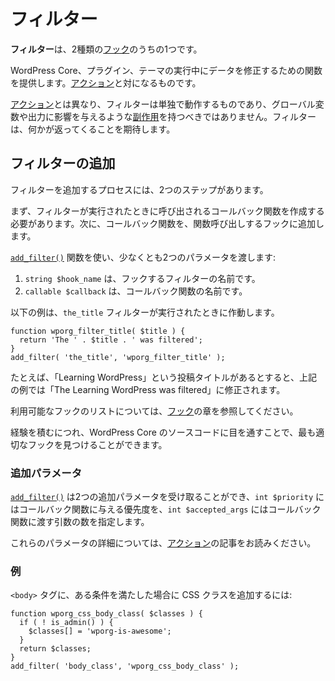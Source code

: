 <!-- 
# Filters
 -->
# フィルター

<!-- 
**Filters** are one of the two types of [Hooks](https://developer.wordpress.org/plugins/hooks/).
 -->
**フィルター**は、2種類の[フック](https://developer.wordpress.org/plugins/hooks/)のうちの1つです。

<!-- 
They provide a way for functions to modify data during the execution of WordPress Core, plugins, and themes. They are the counterpart to [Actions](https://developer.wordpress.org/plugins/hooks/actions/).
 -->
WordPress Core、プラグイン、テーマの実行中にデータを修正するための関数を提供します。[アクション](https://developer.wordpress.org/plugins/hooks/actions/)と対になるものです。

<!-- 
Unlike [Actions](https://developer.wordpress.org/plugins/hooks/actions/), filters are meant to work in an isolated manner, and should never have [side effects](https://en.wikipedia.org/wiki/Side_effect_(computer_science)) such as affecting global variables and output. Filters expect to have something returned back to them.
 -->
[アクション](https://developer.wordpress.org/plugins/hooks/actions/)とは異なり、フィルターは単独で動作するものであり、グローバル変数や出力に影響を与えるような[副作用](https://en.wikipedia.org/wiki/Side_effect_(computer_science))を持つべきではありません。フィルターは、何かが返ってくることを期待します。

<!-- 
## Add Filter
 -->
## フィルターの追加

<!-- 
The process of adding a filter includes two steps.
 -->
フィルターを追加するプロセスには、2つのステップがあります。

<!-- 
First, you need to create a Callback function which will be called when the filter is run. Second, you need to add your Callback function to a hook which will perform the calling of the function.
 -->
まず、フィルターが実行されたときに呼び出されるコールバック関数を作成する必要があります。次に、コールバック関数を、関数呼び出しするフックに追加します。

<!-- 
You will use the [`add_filter()`](https://developer.wordpress.org/reference/functions/add_filter/) function, passing at least two parameters:
 -->
[`add_filter()`](https://developer.wordpress.org/reference/functions/add_filter/) 関数を使い、少なくとも2つのパラメータを渡します:

<!-- 
1. `string $hook_name` which is the name of the filter you’re hooking to, and
2. `callable $callback` the name of your callback function.
 -->
1. `string $hook_name` は、フックするフィルターの名前です。
2. `callable $callback` は、コールバック関数の名前です。

<!-- 
The example below will run when the `the_title` filter is executed.
 -->
以下の例は、`the_title` フィルターが実行されたときに作動します。

```
function wporg_filter_title( $title ) {
  return 'The ' . $title . ' was filtered';
}
add_filter( 'the_title', 'wporg_filter_title' );
```

<!-- 
Lets say we have a post title, "Learning WordPress", the above example will modify it to be "The Learning WordPress was filtered".
 -->
たとえば、「Learning WordPress」という投稿タイトルがあるとすると、上記の例では「The Learning WordPress was filtered」に修正されます。

<!-- 
You can refer to the [Hooks](https://developer.wordpress.org/plugins/hooks/) chapter for a list of available hooks.
 -->
利用可能なフックのリストについては、[フック](https://developer.wordpress.org/plugins/hooks/)の章を参照してください。

<!-- 
As you gain more experience, looking through WordPress Core source code will allow you to find the most appropriate hook.
 -->
経験を積むにつれ、WordPress Core のソースコードに目を通すことで、最も適切なフックを見つけることができます。

<!-- 
### Additional Parameters
 -->
### 追加パラメータ

<!-- 
[`add_filter()`](https://developer.wordpress.org/reference/functions/add_filter/) can accept two additional parameters, `int $priority` for the priority given to the callback function, and `int $accepted_args` for the number of arguments that will be passed to the callback function.
 -->
[`add_filter()`](https://developer.wordpress.org/reference/functions/add_filter/) は2つの追加パラメータを受け取ることができ、`int $priority` にはコールバック関数に与える優先度を、`int $accepted_args` にはコールバック関数に渡す引数の数を指定します。

<!-- 
For detailed explanation of these parameters please read the article on [Actions](https://developer.wordpress.org/plugins/hooks/actions/).
 -->
これらのパラメータの詳細については、[アクション](https://developer.wordpress.org/plugins/hooks/actions/)の記事をお読みください。

<!-- 
### Example
 -->
### 例

<!-- 
To add a CSS class to the `<body>` tag when a certain condition is met:
 -->
`<body>` タグに、ある条件を満たした場合に CSS クラスを追加するには:

```
function wporg_css_body_class( $classes ) {
  if ( ! is_admin() ) {
    $classes[] = 'wporg-is-awesome';
  }
  return $classes;
}
add_filter( 'body_class', 'wporg_css_body_class' );
```